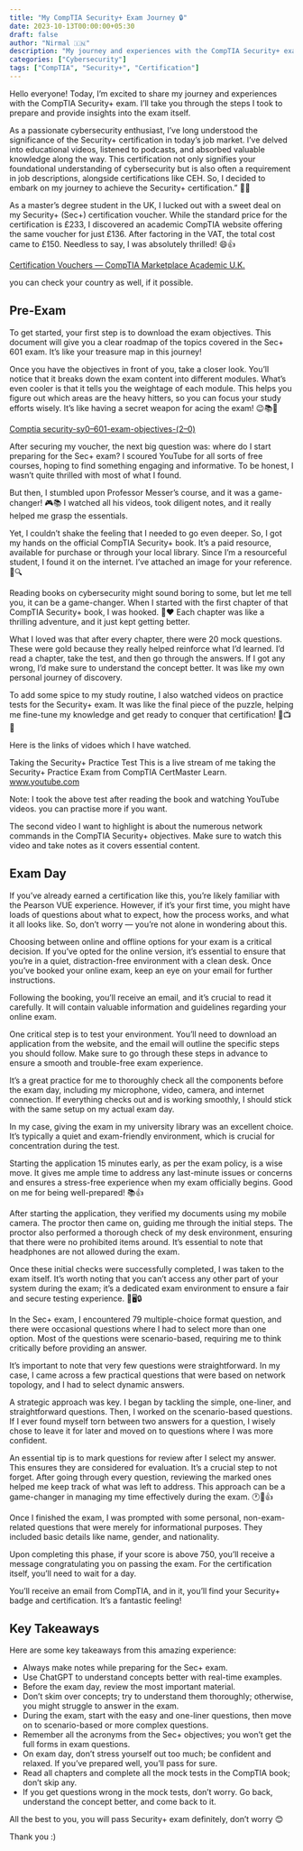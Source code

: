 ```yaml
---
title: "My CompTIA Security+ Exam Journey 🔒"
date: 2023-10-13T00:00:00+05:30
draft: false
author: "Nirmal 🇮🇳"
description: "My journey and experiences with the CompTIA Security+ exam"
categories: ["Cybersecurity"]
tags: ["CompTIA", "Security+", "Certification"]
---
```


Hello everyone! Today, I’m excited to share my journey and experiences with the CompTIA Security+ exam. I’ll take you through the steps I took to prepare and provide insights into the exam itself.

As a passionate cybersecurity enthusiast, I’ve long understood the significance of the Security+ certification in today’s job market. I’ve delved into educational videos, listened to podcasts, and absorbed valuable knowledge along the way. This certification not only signifies your foundational understanding of cybersecurity but is also often a requirement in job descriptions, alongside certifications like CEH. So, I decided to embark on my journey to achieve the Security+ certification.” 🚀😎

As a master’s degree student in the UK, I lucked out with a sweet deal on my Security+ (Sec+) certification voucher. While the standard price for the certification is £233, I discovered an academic CompTIA website offering the same voucher for just £136. After factoring in the VAT, the total cost came to £150. Needless to say, I was absolutely thrilled! 😄👍

[Certification Vouchers — CompTIA Marketplace Academic U.K.](https://uk-academic-store.comptia.org/certification-vouchers/c/11331?facetValueFilter=tenant%7Euser-type%3Aindividual)

you can check your country as well, if it possible.

## Pre-Exam

To get started, your first step is to download the exam objectives. This document will give you a clear roadmap of the topics covered in the Sec+ 601 exam. It’s like your treasure map in this journey!

Once you have the objectives in front of you, take a closer look. You’ll notice that it breaks down the exam content into different modules. What’s even cooler is that it tells you the weightage of each module. This helps you figure out which areas are the heavy hitters, so you can focus your study efforts wisely. It’s like having a secret weapon for acing the exam! 😉📚🎯

[Comptia security-sy0–601-exam-objectives-(2–0)](https://www.slideshare.net/slideshow/comptia-securitysy0601examobjectives20/250426517)

After securing my voucher, the next big question was: where do I start preparing for the Sec+ exam? I scoured YouTube for all sorts of free courses, hoping to find something engaging and informative. To be honest, I wasn’t quite thrilled with most of what I found.

But then, I stumbled upon Professor Messer’s course, and it was a game-changer! 🎮📚 I watched all his videos, took diligent notes, and it really helped me grasp the essentials.

Yet, I couldn’t shake the feeling that I needed to go even deeper. So, I got my hands on the official CompTIA Security+ book. It’s a paid resource, available for purchase or through your local library. Since I’m a resourceful student, I found it on the internet. I’ve attached an image for your reference. 📖🔍

Reading books on cybersecurity might sound boring to some, but let me tell you, it can be a game-changer. When I started with the first chapter of that CompTIA Security+ book, I was hooked. 📖❤️ Each chapter was like a thrilling adventure, and it just kept getting better.

What I loved was that after every chapter, there were 20 mock questions. These were gold because they really helped reinforce what I’d learned. I’d read a chapter, take the test, and then go through the answers. If I got any wrong, I’d make sure to understand the concept better. It was like my own personal journey of discovery.

To add some spice to my study routine, I also watched videos on practice tests for the Security+ exam. It was like the final piece of the puzzle, helping me fine-tune my knowledge and get ready to conquer that certification! 🚀📺🧠

Here is the links of vidoes which I have watched.

Taking the Security+ Practice Test
This is a live stream of me taking the Security+ Practice Exam from CompTIA CertMaster Learn.
www.youtube.com

Note: I took the above test after reading the book and watching YouTube videos. you can practise more if you want.

The second video I want to highlight is about the numerous network commands in the CompTIA Security+ objectives. Make sure to watch this video and take notes as it covers essential content.

## Exam Day

If you’ve already earned a certification like this, you’re likely familiar with the Pearson VUE experience. However, if it’s your first time, you might have loads of questions about what to expect, how the process works, and what it all looks like. So, don’t worry — you’re not alone in wondering about this.

Choosing between online and offline options for your exam is a critical decision. If you’ve opted for the online version, it’s essential to ensure that you’re in a quiet, distraction-free environment with a clean desk. Once you’ve booked your online exam, keep an eye on your email for further instructions.

Following the booking, you’ll receive an email, and it’s crucial to read it carefully. It will contain valuable information and guidelines regarding your online exam.

One critical step is to test your environment. You’ll need to download an application from the website, and the email will outline the specific steps you should follow. Make sure to go through these steps in advance to ensure a smooth and trouble-free exam experience.

It’s a great practice for me to thoroughly check all the components before the exam day, including my microphone, video, camera, and internet connection. If everything checks out and is working smoothly, I should stick with the same setup on my actual exam day.

In my case, giving the exam in my university library was an excellent choice. It’s typically a quiet and exam-friendly environment, which is crucial for concentration during the test.

Starting the application 15 minutes early, as per the exam policy, is a wise move. It gives me ample time to address any last-minute issues or concerns and ensures a stress-free experience when my exam officially begins. Good on me for being well-prepared! 📚👍

After starting the application, they verified my documents using my mobile camera. The proctor then came on, guiding me through the initial steps. The proctor also performed a thorough check of my desk environment, ensuring that there were no prohibited items around. It’s essential to note that headphones are not allowed during the exam.

Once these initial checks were successfully completed, I was taken to the exam itself. It’s worth noting that you can’t access any other part of your system during the exam; it’s a dedicated exam environment to ensure a fair and secure testing experience. 📝🖥️🔒

In the Sec+ exam, I encountered 79 multiple-choice format question, and there were occasional questions where I had to select more than one option. Most of the questions were scenario-based, requiring me to think critically before providing an answer.

It’s important to note that very few questions were straightforward. In my case, I came across a few practical questions that were based on network topology, and I had to select dynamic answers.

A strategic approach was key. I began by tackling the simple, one-liner, and straightforward questions. Then, I worked on the scenario-based questions. If I ever found myself torn between two answers for a question, I wisely chose to leave it for later and moved on to questions where I was more confident.

An essential tip is to mark questions for review after I select my answer. This ensures they are considered for evaluation. It’s a crucial step to not forget. After going through every question, reviewing the marked ones helped me keep track of what was left to address. This approach can be a game-changer in managing my time effectively during the exam. 🕐📝👍

Once I finished the exam, I was prompted with some personal, non-exam-related questions that were merely for informational purposes. They included basic details like name, gender, and nationality.

Upon completing this phase, if your score is above 750, you’ll receive a message congratulating you on passing the exam. For the certification itself, you’ll need to wait for a day.

You’ll receive an email from CompTIA, and in it, you’ll find your Security+ badge and certification. It’s a fantastic feeling!

## Key Takeaways

Here are some key takeaways from this amazing experience:

- Always make notes while preparing for the Sec+ exam.
- Use ChatGPT to understand concepts better with real-time examples.
- Before the exam day, review the most important material.
- Don’t skim over concepts; try to understand them thoroughly; otherwise, you might struggle to answer in the exam.
- During the exam, start with the easy and one-liner questions, then move on to scenario-based or more complex questions.
- Remember all the acronyms from the Sec+ objectives; you won’t get the full forms in exam questions.
- On exam day, don’t stress yourself out too much; be confident and relaxed. If you’ve prepared well, you’ll pass for sure.
- Read all chapters and complete all the mock tests in the CompTIA book; don’t skip any.
- If you get questions wrong in the mock tests, don’t worry. Go back, understand the concept better, and come back to it.

All the best to you, you will pass Security+ exam definitely, don’t worry 😊

Thank you :)
